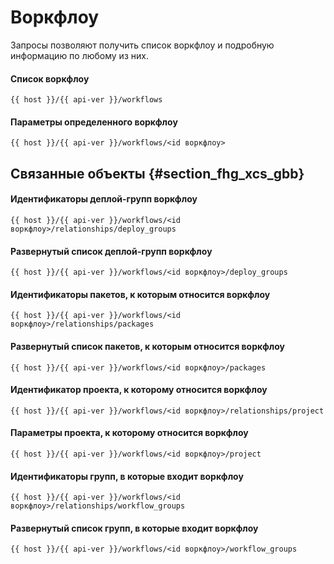 # Воркфлоу

Запросы позволяют получить список воркфлоу и подробную информацию по любому из них.

#### Список воркфлоу

```
{{ host }}/{{ api-ver }}/workflows
```

#### Параметры определенного воркфлоу

```
{{ host }}/{{ api-ver }}/workflows/<id воркфлоу>
```

## Связанные объекты {#section_fhg_xcs_gbb}

#### Идентификаторы деплой-групп воркфлоу

```
{{ host }}/{{ api-ver }}/workflows/<id воркфлоу>/relationships/deploy_groups
```

#### Развернутый список деплой-групп воркфлоу

```
{{ host }}/{{ api-ver }}/workflows/<id воркфлоу>/deploy_groups
```

#### Идентификаторы пакетов, к которым относится воркфлоу

```
{{ host }}/{{ api-ver }}/workflows/<id воркфлоу>/relationships/packages
```

#### Развернутый список пакетов, к которым относится воркфлоу

```
{{ host }}/{{ api-ver }}/workflows/<id воркфлоу>/packages
```

#### Идентификатор проекта, к которому относится воркфлоу

```
{{ host }}/{{ api-ver }}/workflows/<id воркфлоу>/relationships/project
```

#### Параметры проекта, к которому относится воркфлоу

```
{{ host }}/{{ api-ver }}/workflows/<id воркфлоу>/project
```

#### Идентификаторы групп, в которые входит воркфлоу

```
{{ host }}/{{ api-ver }}/workflows/<id воркфлоу>/relationships/workflow_groups
```

#### Развернутый список групп, в которые входит воркфлоу

```
{{ host }}/{{ api-ver }}/workflows/<id воркфлоу>/workflow_groups
```

